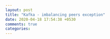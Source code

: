 ```yaml
---
layout: post
title: "Kafka - imbalancing peers exception"
date: 2020-04-18 17:54:38 +0530
comments: true
categories: 
---
```

